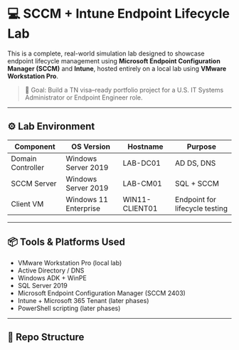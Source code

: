 # 💻 SCCM + Intune Endpoint Lifecycle Lab

This is a complete, real-world simulation lab designed to showcase endpoint lifecycle management using **Microsoft Endpoint Configuration Manager (SCCM)** and **Intune**, hosted entirely on a local lab using **VMware Workstation Pro**.

> 📌 Goal: Build a TN visa–ready portfolio project for a U.S. IT Systems Administrator or Endpoint Engineer role.

---

## ⚙️ Lab Environment

| Component       | OS Version           | Hostname         | Purpose                        |
|----------------|----------------------|------------------|--------------------------------|
| Domain Controller | Windows Server 2019 | LAB-DC01          | AD DS, DNS                     |
| SCCM Server    | Windows Server 2019 | LAB-CM01         | SQL + SCCM                     |
| Client VM      | Windows 11 Enterprise | WIN11-CLIENT01    | Endpoint for lifecycle testing |

---

## 📦 Tools & Platforms Used

- VMware Workstation Pro (local lab)
- Active Directory / DNS
- Windows ADK + WinPE
- SQL Server 2019
- Microsoft Endpoint Configuration Manager (SCCM 2403)
- Intune + Microsoft 365 Tenant (later phases)
- PowerShell scripting (later phases)

---

## 📁 Repo Structure

